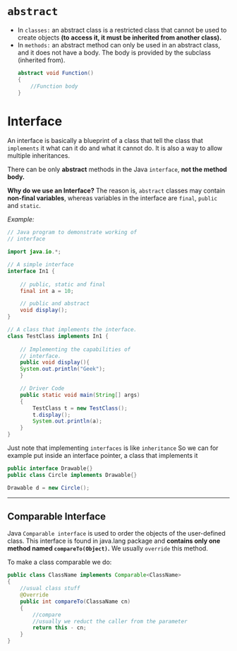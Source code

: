 # `abstract`
- In `classes:` an abstract class is a restricted class that cannot be used to create objects **(to access it, it must be inherited from another class).**
- In `methods:` an abstract method can only be used in an abstract class, and it does not have a body. The body is provided by the subclass (inherited from).
	```java
	abstract void Function()
	{
		//Function body
	}
	```

# Interface
An interface is basically a blueprint of a class that tell the class that `implements` it what can it do and what it cannot do.
It is also a way to allow multiple inheritances.

There can be only **abstract** methods in the Java `interface`, **not the method body.** 

**Why do we use an Interface?**
The reason is, `abstract` classes may contain **non-final variables**, whereas variables in the interface are `final`, `public` and `static`.

*Example:*
```java
// Java program to demonstrate working of
// interface

import java.io.*;

// A simple interface
interface In1 {
	
	// public, static and final
	final int a = 10;

	// public and abstract
	void display();
}

// A class that implements the interface.
class TestClass implements In1 {
	
	// Implementing the capabilities of
	// interface.
	public void display(){
	System.out.println("Geek");
	}

	// Driver Code
	public static void main(String[] args)
	{
		TestClass t = new TestClass();
		t.display();
		System.out.println(a);
	}
}
```

Just note that implementing `interfaces` is like `inheritance`
So we can for example put inside an interface pointer, a class that implements it
```java
public interface Drawable{}
public class Circle implements Drawable{}

Drawable d = new Circle();
```

---
## Comparable Interface
Java `Comparable interface` is used to order the objects of the user-defined class. This interface is found in java.lang package and **contains only one method named `compareTo(Object)`.**
We usually `override` this method.

To make a class comparable we do:
```java
public class ClassName implements Comparable<ClassName>
{
	//usual class stuff
	@Override
	public int compareTo(ClassaName cn)
	{
		//compare
		//usually we reduct the caller from the parameter
		return this - cn;
	}	
}
```